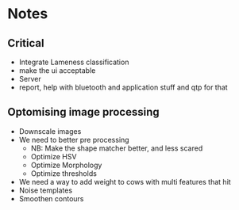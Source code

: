 # Notes


## Critical

- Integrate Lameness classification
- make the ui acceptable
- Server
- report, help with bluetooth and application stuff and qtp for that

## Optomising image processing
- Downscale images
- We need to better pre processing
  - NB: Make the shape matcher better, and less scared
  - Optimize HSV
  - Optimize Morphology
  - Optimize thresholds
- We need a way to add weight to cows with multi features that hit
- Noise templates
- Smoothen contours

